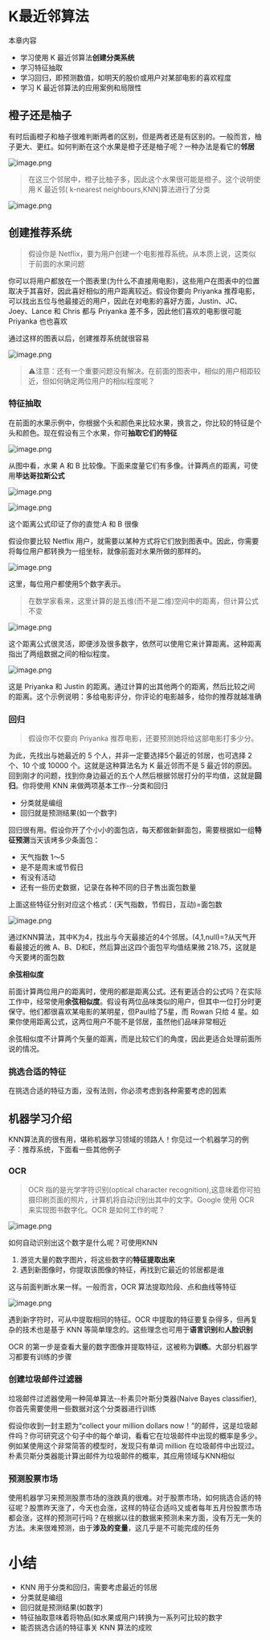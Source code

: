 # K最近邻算法

本章内容

- 学习使用 K 最近邻算法**创建分类系统**
- 学习特征抽取
- 学习回归，即预测数值，如明天的股价或用户对某部电影的喜欢程度
- 学习 K 最近邻算法的应用案例和局限性

## 橙子还是柚子

有时后画橙子和柚子很难判断两者的区别，但是两者还是有区别的。一般而言，柚子更大、更红。如何判断在这个水果是橙子还是柚子呢？一种办法是看它的**邻居**

![image.png](http://ww1.sinaimg.cn/large/006rAlqhly1g7yl4qrt1gj30te0mun36.jpg)

> 在这三个邻居中，橙子比柚子多，因此这个水果很可能是橙子。这个说明使用 K 最近邻( k-nearest neighbours,KNN)算法进行了分类

![image.png](http://ww1.sinaimg.cn/large/006rAlqhly1g7yl99vxurj30ve08udiq.jpg)

## 创建推荐系统

> 假设你是 Netflix，要为用户创建一个电影推荐系统。从本质上说，这类似于前面的水果问题

你可以将用户都放在一个图表里(为什么不直接用电影)，这些用户在图表中的位置取决于其喜好，因此喜好相似的用户距离较近。假设你要向 Priyanka 推荐电影，可以找出五位与他最接近的用户，因此在对电影的喜好方面，Justin、JC、Joey、Lance 和 Chris 都与 Priyanka 差不多，因此他们喜欢的电影很可能 Priyanka 也也喜欢

通过这样的图表以后，创建推荐系统就很容易

![image.png](http://ww1.sinaimg.cn/large/006rAlqhly1g7ylhdxrjkj30vi07u0w9.jpg)

> ⚠️注意：还有一个重要问题没有解决。在前面的图表中，相似的用户相距较近，但如何确定两位用户的相似程度呢？

### 特征抽取

在前面的水果示例中，你根据个头和颜色来比较水果，换言之，你比较的特征是个头和颜色。现在假设有三个水果，你可**抽取它们的特征**

![image.png](http://ww1.sinaimg.cn/large/006rAlqhly1g7ylkm6oxpj30qg0my76x.jpg)

从图中看，水果 A 和 B 比较像。下面来度量它们有多像。计算两点的距离，可使用**毕达哥拉斯公式**

![image.png](http://ww1.sinaimg.cn/large/006rAlqhly1g7yner94tpj30jc0jmq5j.jpg)

![image.png](http://ww1.sinaimg.cn/large/006rAlqhly1g7ylvvhsznj30pg0oc42y.jpg)

这个距离公式印证了你的直觉:A 和 B 很像

假设你要比较 Netflix 用户，就需要以某种方式将它们放到图表中。因此，你需要将每位用户都转换为一组坐标，就像前面对水果所做的那样的。

![image.png](http://ww1.sinaimg.cn/large/006rAlqhly1g7ylycwd3nj30vi0fe79g.jpg)

这里，每位用户都使用5个数字表示。

> 在数学家看来，这里计算的是五维(而不是二维)空间中的距离，但计算公式不变

![image.png](http://ww1.sinaimg.cn/large/006rAlqhly1g7yneec0czj30vi03u76i.jpg)

这个距离公式很灵活，即便涉及很多数字，依然可以使用它来计算距离。这种距离指出了两组数据之间的相似程度。

![image.png](http://ww1.sinaimg.cn/large/006rAlqhly1g7ym5r8xy9j30v00cyjuy.jpg)

这是 Priyanka 和 Justin 的距离。通过计算的出其他两个的距离，然后比较之间的距离。这个示例说明：多给电影评分，你评论的电影越多，给你的推荐就越准确

### 回归

> 假设你不仅要向 Priyanka 推荐电影，还要预测她将给这部电影打多少分。

为此，先找出与她最近的 5 个人，并非一定要选择5个最近的邻居，也可选择 2 个、10 个或 10000 个。这就是这种算法名为 K 最近邻而不是 5 最近邻的原因。回到刚才的问题，找到你身边最近的五个人然后根据邻居打分的平均值，这就是**回归**。你将使用 KNN 来做两项基本工作--分类和回归

- 分类就是编组
- 回归就是预测结果(如一个数字)

回归很有用。假设你开了个小小的面包店，每天都做新鲜面包，需要根据如一组**特征预测**当天该烤多少条面包：

- 天气指数 1～5
- 是不是周末或节假日
- 有没有活动
- 还有一些历史数据，记录在各种不同的日子售出面包数量

上面这些特征分别对应这个格式：(天气指数，节假日，互动)=面包数

![image.png](http://ww1.sinaimg.cn/large/006rAlqhly1g7ynaicesvj30uw0du0yo.jpg)

通过KNN算法，其中K为4，找出与今天最接近的4个邻居。(4,1,null)=?从天气开看最接近的微 A、B、D和E，然后算出这四个面包平均值结果微 218.75，这就是今天要烤的面包数

**余弦相似度**

前面计算两位用户的距离时，使用的都是距离公式。还有更适合的公式吗？在实际工作中，经常使用**余弦相似度**。假设有两位品味类似的用户，但其中一位打分时更保守。他们都很喜欢某电影的某明星，但Paul给了5星，而 Rowan 只给 4 星。如果你使用距离公式，这两位用户不能不是邻居，虽然他们品味非常相近

余弦相似度不计算两个矢量的距离，而是比较它们的角度，因此更适合处理前面所说的情况。

### 挑选合适的特征

在挑选合适的特征方面，没有法则，你必须考虑到各种需要考虑的因素

## 机器学习介绍

KNN算法真的很有用，堪称机器学习领域的领路人！你见过一个机器学习的例子：推荐系统，下面看一些其他例子

### OCR

> OCR 指的是光学字符识别(optical character recognition),这意味着你可拍摄印刷页面的照片，计算机将自动识别出其中的文字。Google 使用 OCR 来实现图书数字化。OCR 是如何工作的呢？

![image.png](http://ww1.sinaimg.cn/large/006rAlqhly1g7z6olr12cj30800ay3z8.jpg)

如何自动识别出这个数字是什么呢？可使用KNN

1. 游览大量的数字图片，将这些数字的**特征提取出来**
2. 遇到新图像时，你提取该图像的特征，再找到它最近的邻居都是谁

这与前面判断水果一样。一般而言，OCR 算法提取险段、点和曲线等特征

![image.png](http://ww1.sinaimg.cn/large/006rAlqhly1g7z6shsdmhj30uy0as77c.jpg)

遇到新字符时，可从中提取相同的特征。OCR 中提取的特征要复杂得多，但再复杂的技术也是基于 KNN 等简单理念的。这些理念也可用于**语言识别**和**人脸识别**

OCR 的第一步是查看大量的数字图像并提取特征，这被称为**训练**。大部分机器学习都要有训练的步骤

### 创建垃圾邮件过滤器

垃圾邮件过滤器使用一种简单算法--朴素贝叶斯分类器(Naive Bayes classifier),你首先需要使用一些数据对这个分类器进行训练

假设你收到一封主题为“collect your million dollars now！”的邮件，这是垃圾邮件吗？你可研究这个句子中的每个单词，看看它在垃圾邮件中出现的概率是多少。例如某使用这个非常简答的模型时，发现只有单词 million 在垃圾邮件中出现过。朴素贝斯分类器能计算出邮件为垃圾邮件的概率，其应用领域与KNN相似

### 预测股票市场

使用机器学习来预测股票市场的涨跌真的很难。对于股票市场，如何挑选合适的特征呢？股票昨天涨了，今天也会涨，这样的特征合适吗又或者每年五月份股票市场都会涨，这样的预测可行吗？在根据以往的数据来预测未来方面，没有万无一失的方法。未来很难预测，由于**涉及的变量**，这几乎是不可能完成的任务

# 小结

- KNN 用于分类和回归，需要考虑最近的邻居
- 分类就是编组
- 回归就是预测结果(如数字)
- 特征抽取意味着将物品(如水果或用户)转换为一系列可比较的数字
- 能否挑选合适的特征事关 KNN 算法的成败